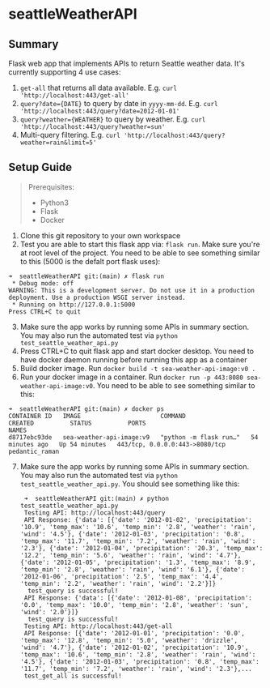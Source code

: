 # seattleWeatherAPI

## Summary

Flask web app that implements APIs to return Seattle weather data. It's currently supporting 4 use cases:
1. `get-all` that returns all data available. E.g. `curl 'http://localhost:443/get-all'`
2. `query?date={DATE}` to query by date in `yyyy-mm-dd`. E.g. `curl 'http://localhost:443/query?date=2012-01-01'`
3. `query?weather={WEATHER}` to query by weather. E.g. `curl 'http://localhost:443/query?weather=sun'`
4. Multi-query filtering. E.g. `curl 'http://localhost:443/query?weather=rain&limit=5'`

## Setup Guide

> Prerequisites:
> - Python3
> - Flask
> - Docker

1. Clone this git repository to your own workspace
2. Test you are able to start this flask app via: `flask run`. Make sure you're at root level of the project. You need to be able to see something similar to this (5000 is the defalt port flask uses):
  ```
  ➜  seattleWeatherAPI git:(main) ✗ flask run
   * Debug mode: off
  WARNING: This is a development server. Do not use it in a production deployment. Use a production WSGI server instead.
   * Running on http://127.0.0.1:5000
  Press CTRL+C to quit
  ```
3. Make sure the app works by running some APIs in summary section. You may also run the automated test via `python test_seattle_weather_api.py`
4. Press CTRL+C to quit flask app and start docker desktop. You need to have docker daemon running before running this app as a container
5. Build docker image. Run `docker build -t sea-weather-api-image:v0 .`
6. Run your docker image in a container. Run `docker run -p 443:8080 sea-weather-api-image:v0`. You need to be able to see something similar to this:
  ```
  ➜  seattleWeatherAPI git:(main) ✗ docker ps
  CONTAINER ID   IMAGE                      COMMAND                  CREATED          STATUS          PORTS                            NAMES
  d8717ebc93de   sea-weather-api-image:v9   "python -m flask run…"   54 minutes ago   Up 54 minutes   443/tcp, 0.0.0.0:443->8080/tcp   pedantic_raman
  ```
7. Make sure the app works by running some APIs in summary section. You may also run the automated test via `python test_seattle_weather_api.py`. You should see something like this:

   ```
    ➜  seattleWeatherAPI git:(main) ✗ python test_seattle_weather_api.py
    Testing API: http://localhost:443/query
    API Response: {'data': [{'date': '2012-01-02', 'precipitation': '10.9', 'temp_max': '10.6', 'temp_min': '2.8', 'weather': 'rain', 'wind': '4.5'}, {'date': '2012-01-03', 'precipitation': '0.8', 'temp_max': '11.7', 'temp_min': '7.2', 'weather': 'rain', 'wind': '2.3'}, {'date': '2012-01-04', 'precipitation': '20.3', 'temp_max': '12.2', 'temp_min': '5.6', 'weather': 'rain', 'wind': '4.7'}, {'date': '2012-01-05', 'precipitation': '1.3', 'temp_max': '8.9', 'temp_min': '2.8', 'weather': 'rain', 'wind': '6.1'}, {'date': '2012-01-06', 'precipitation': '2.5', 'temp_max': '4.4', 'temp_min': '2.2', 'weather': 'rain', 'wind': '2.2'}]}
     test_query is successful!
    API Response: {'data': [{'date': '2012-01-08', 'precipitation': '0.0', 'temp_max': '10.0', 'temp_min': '2.8', 'weather': 'sun', 'wind': '2.0'}]}
     test_query is successful!
    Testing API: http://localhost:443/get-all
    API Response: [{'date': '2012-01-01', 'precipitation': '0.0', 'temp_max': '12.8', 'temp_min': '5.0', 'weather': 'drizzle', 'wind': '4.7'}, {'date': '2012-01-02', 'precipitation': '10.9', 'temp_max': '10.6', 'temp_min': '2.8', 'weather': 'rain', 'wind': '4.5'}, {'date': '2012-01-03', 'precipitation': '0.8', 'temp_max': '11.7', 'temp_min': '7.2', 'weather': 'rain', 'wind': '2.3'},...
    test_get_all is successful!
   ```
   
